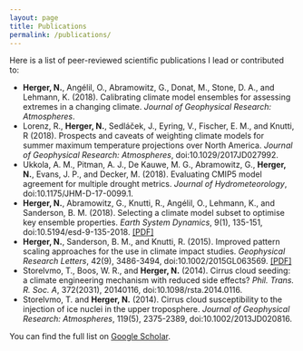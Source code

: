 ```yaml
---
layout: page
title: Publications
permalink: /publications/
---
```


Here is a list of peer-reviewed scientific publications I lead or contributed to:

* **Herger, N.**, Angélil, O., Abramowitz, G., Donat, M., Stone, D. A., and Lehmann, K. (2018). Calibrating climate model ensembles for assessing extremes in a changing climate. *Journal of Geophysical Research: Atmospheres*.
* Lorenz, R., **Herger, N.**, Sedláček, J., Eyring, V., Fischer, E. M., and Knutti, R (2018). Prospects and caveats of weighting climate models for summer maximum temperature projections over North America. *Journal of Geophysical Research: Atmospheres*, doi:10.1029/2017JD027992.
* Ukkola, A. M., Pitman, A. J., De Kauwe, M. G., Abramowitz, G., **Herger, N.**, Evans, J. P., and Decker, M. (2018). Evaluating CMIP5 model agreement for multiple drought metrics. *Journal of Hydrometeorology*, doi:10.1175/JHM-D-17-0099.1.
* **Herger, N.**, Abramowitz, G., Knutti, R., Angélil, O., Lehmann, K., and Sanderson, B. M. (2018). Selecting a climate model subset to optimise key ensemble properties. *Earth System Dynamics*, 9(1), 135-151, doi:10.5194/esd-9-135-2018. [[PDF]](https://github.com/nherger/nherger.github.io/blob/master/documents/HergerESD2018.pdf)
* **Herger, N.**, Sanderson, B. M., and Knutti, R. (2015). Improved pattern scaling approaches for the use in climate impact studies. *Geophysical Research Letters*, 42(9), 3486-3494, doi:10.1002/2015GL063569. [[PDF]](https://github.com/nherger/nherger.github.io/blob/master/documents/HergerGRL2015.pdf)
* Storelvmo, T., Boos, W. R., and **Herger, N.** (2014). Cirrus cloud seeding: a climate engineering mechanism with reduced side effects? *Phil. Trans. R. Soc. A*, 372(2031), 20140116, doi:10.1098/rsta.2014.0116.
* Storelvmo, T. and **Herger, N.** (2014). Cirrus cloud susceptibility to the injection of ice nuclei in the upper troposphere. *Journal of Geophysical Research: Atmospheres*, 119(5), 2375-2389, doi:10.1002/2013JD020816.


You can find the full list on <a href="https://scholar.google.com.au/citations?user=pY9LckMAAAAJ&hl=en" target="_blank">Google Scholar</a>.
